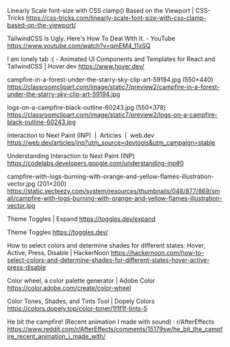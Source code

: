 Linearly Scale font-size with CSS clamp() Based on the Viewport | CSS-Tricks
https://css-tricks.com/linearly-scale-font-size-with-css-clamp-based-on-the-viewport/

TailwindCSS Is Ugly. Here's How To Deal With It. - YouTube
https://www.youtube.com/watch?v=qmEM4_11xSQ

I am lonely tab :( - Animated UI Components and Templates for React and TailwindCSS | Hover.dev
https://www.hover.dev/

campfire-in-a-forest-under-the-starry-sky-clip-art-59194.jpg (550×440)
https://classroomclipart.com/image/static7/preview2/campfire-in-a-forest-under-the-starry-sky-clip-art-59194.jpg

logs-on-a-campfire-black-outline-60243.jpg (550×378)
https://classroomclipart.com/image/static7/preview2/logs-on-a-campfire-black-outline-60243.jpg

Interaction to Next Paint (INP)  |  Articles  |  web.dev
https://web.dev/articles/inp?utm_source=devtools&utm_campaign=stable

Understanding Interaction to Next Paint (INP)
https://codelabs.developers.google.com/understanding-inp#0

campfire-with-logs-burning-with-orange-and-yellow-flames-illustration-vector.jpg (201×200)
https://static.vecteezy.com/system/resources/thumbnails/048/877/869/small/campfire-with-logs-burning-with-orange-and-yellow-flames-illustration-vector.jpg

Theme Toggles | Expand
https://toggles.dev/expand

Theme Toggles
https://toggles.dev/

How to select colors and determine shades for different states: Hover, Active, Press, Disable | HackerNoon
https://hackernoon.com/how-to-select-colors-and-determine-shades-for-different-states-hover-active-press-disable

Color wheel, a color palette generator | Adobe Color
https://color.adobe.com/create/color-wheel

Color Tones, Shades, and Tints Tool | Dopely Colors
https://colors.dopely.top/color-toner/1f1f1f-tints-5

He bit the campfire! (Recent animation I made with sound) : r/AfterEffects
https://www.reddit.com/r/AfterEffects/comments/15179sw/he_bit_the_campfire_recent_animation_i_made_with/